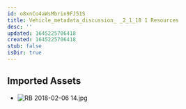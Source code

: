 ```yaml
---
id: o8xnCo4aWsMbrin9FJ51S
title: Vehicle_metadata_discussion_ _2_1_18 1 Resources
desc: ''
updated: 1645225706418
created: 1645225706418
stub: false
isDir: true
---
```

## Imported Assets
- ![RB 2018-02-06 14.jpg](/assets/rb-2018-02-06-14.jpg)

